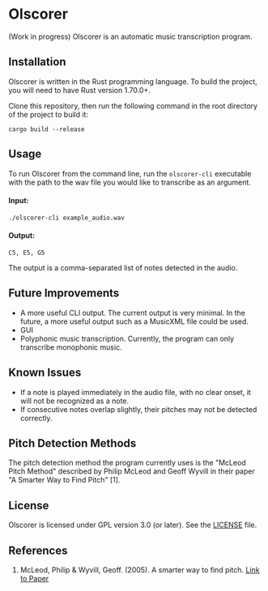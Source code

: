 # Olscorer

(Work in progress) Olscorer is an automatic music transcription program.

## Installation
Olscorer is written in the Rust programming language. To build the project, you will need to have Rust version 1.70.0+.

Clone this repository, then run the following command in the root directory of the project to build it:
```
cargo build --release
```

## Usage
To run Olscorer from the command line, run the `olscorer-cli` executable with the path to the wav file you would like to transcribe as an argument.
#### Input:
```
./olscorer-cli example_audio.wav
```
#### Output:
```
C5, E5, G5
```

The output is a comma-separated list of notes detected in the audio.

## Future Improvements

- A more useful CLI output. The current output is very minimal. In the future, a more useful output such as a MusicXML file could be used.
- GUI
- Polyphonic music transcription. Currently, the program can only transcribe monophonic music.

## Known Issues

- If a note is played immediately in the audio file, with no clear onset, it will not be recognized as a note.
- If consecutive notes overlap slightly, their pitches may not be detected correctly.

## Pitch Detection Methods

The pitch detection method the program currently uses is the "McLeod Pitch Method" described by Philip McLeod and Geoff Wyvill in their paper "A Smarter Way to Find Pitch" [1].

## License
Olscorer is licensed under GPL version 3.0 (or later). See the [LICENSE](./LICENSE) file.

## References
1. McLeod, Philip & Wyvill, Geoff. (2005). A smarter way to find pitch. [Link to Paper](https://quod.lib.umich.edu/i/icmc/bbp2372.2005.107/1/--smarter-way-to-find-pitch?rgn=full+text;view=image;q1=A+smarter+way+to+find+pitch)
